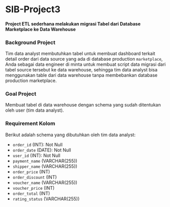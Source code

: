 # SIB-Project3

#### Project ETL sederhana melakukan migrasi Tabel dari Database Marketplace ke Data Warehouse

### Background Project 

Tim data analyst membutuhkan tabel untuk membuat dashboard terkait detail order dari data source yang ada di database production `marketplace`, Anda sebagai data engineer di minta untuk membuat script data migrasi dari tabel source tersebut ke data warehouse, sehingga tim data analyst bisa menggunakan table dari data warehouse tanpa membebankan database production marketplace.

### Goal Project

Membuat tabel di data warehouse dengan schema yang sudah ditentukan oleh user (tim data analyst).

### Requirement Kolom

Berikut adalah schema yang dibutuhkan oleh tim data analyst:
- `order_id` (INT): Not Null
- `order_date` (DATE): Not Null
- `user_id` (INT): Not Null
- `payment_name` (VARCHAR(255))
- `shipper_name` (VARCHAR(255))
- `order_price` (INT)
- `order_discount` (INT)
- `voucher_name` (VARCHAR(255))
- `voucher_price` (INT)
- `order_total` (INT)
- `rating_status` (VARCHAR(255))